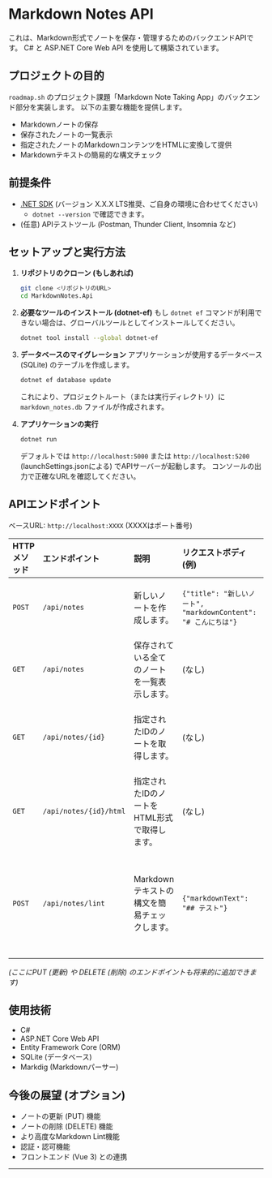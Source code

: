 # Markdown Notes API

これは、Markdown形式でノートを保存・管理するためのバックエンドAPIです。
C# と ASP.NET Core Web API を使用して構築されています。

## プロジェクトの目的

`roadmap.sh` のプロジェクト課題「Markdown Note Taking App」のバックエンド部分を実装します。
以下の主要な機能を提供します。

*   Markdownノートの保存
*   保存されたノートの一覧表示
*   指定されたノートのMarkdownコンテンツをHTMLに変換して提供
*   Markdownテキストの簡易的な構文チェック

## 前提条件

*   [.NET SDK](https://dotnet.microsoft.com/download) (バージョン X.X.X LTS推奨、ご自身の環境に合わせてください)
    *   `dotnet --version` で確認できます。
*   (任意) APIテストツール (Postman, Thunder Client, Insomnia など)

## セットアップと実行方法

1.  **リポジトリのクローン (もしあれば)**
    ```bash
    git clone <リポジトリのURL>
    cd MarkdownNotes.Api
    ```

2.  **必要なツールのインストール (dotnet-ef)**
    もし `dotnet ef` コマンドが利用できない場合は、グローバルツールとしてインストールしてください。
    ```bash
    dotnet tool install --global dotnet-ef
    ```

3.  **データベースのマイグレーション**
    アプリケーションが使用するデータベース (SQLite) のテーブルを作成します。
    ```bash
    dotnet ef database update
    ```
    これにより、プロジェクトルート（または実行ディレクトリ）に `markdown_notes.db` ファイルが作成されます。

4.  **アプリケーションの実行**
    ```bash
    dotnet run
    ```
    デフォルトでは `http://localhost:5000` または `http://localhost:5200` (launchSettings.jsonによる) でAPIサーバーが起動します。
    コンソールの出力で正確なURLを確認してください。

## APIエンドポイント

ベースURL: `http://localhost:XXXX` (XXXXはポート番号)

| HTTPメソッド | エンドポイント             | 説明                                       | リクエストボディ (例)                                            | レスポンス (例)                                                                                               |
| :----------- | :------------------------- | :----------------------------------------- | :--------------------------------------------------------------- | :------------------------------------------------------------------------------------------------------------ |
| `POST`       | `/api/notes`               | 新しいノートを作成します。                 | `{"title": "新しいノート", "markdownContent": "# こんにちは"}` | `201 Created` と作成されたノートオブジェクト (ID含む)                                                          |
| `GET`        | `/api/notes`               | 保存されている全てのノートを一覧表示します。 | (なし)                                                           | `200 OK` とノートオブジェクトの配列 (更新日時降順)                                                              |
| `GET`        | `/api/notes/{id}`          | 指定されたIDのノートを取得します。         | (なし)                                                           | `200 OK` とノートオブジェクト、見つからない場合は `404 Not Found`                                                |
| `GET`        | `/api/notes/{id}/html`     | 指定されたIDのノートをHTML形式で取得します。 | (なし)                                                           | `200 OK` とHTML文字列、見つからない場合は `404 Not Found`                                                        |
| `POST`       | `/api/notes/lint`          | Markdownテキストの構文を簡易チェックします。 | `{"markdownText": "## テスト"}`                                  | `200 OK` と `{"isValid": true/false, "message": "..."}`、パースエラー時は `400 Bad Request` とエラー情報 |

*(ここにPUT (更新) や DELETE (削除) のエンドポイントも将来的に追加できます)*

## 使用技術

*   C#
*   ASP.NET Core Web API
*   Entity Framework Core (ORM)
*   SQLite (データベース)
*   Markdig (Markdownパーサー)

## 今後の展望 (オプション)

*   ノートの更新 (PUT) 機能
*   ノートの削除 (DELETE) 機能
*   より高度なMarkdown Lint機能
*   認証・認可機能
*   フロントエンド (Vue 3) との連携

---
